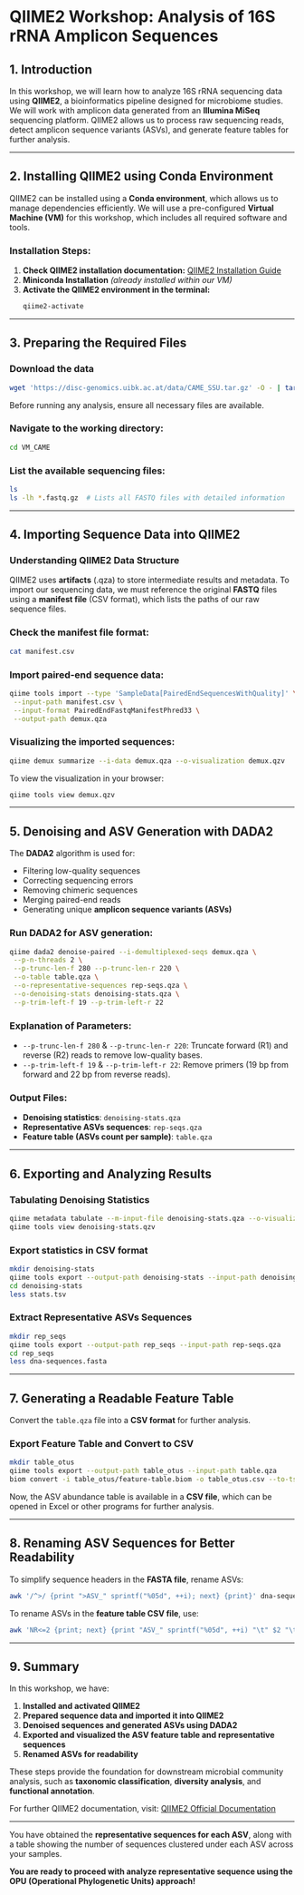 # **QIIME2 Workshop: Analysis of 16S rRNA Amplicon Sequences**

## **1. Introduction**

In this workshop, we will learn how to analyze 16S rRNA sequencing data using **QIIME2**, a bioinformatics pipeline designed for microbiome studies. We will work with amplicon data generated from an **Illumina MiSeq** sequencing platform. QIIME2 allows us to process raw sequencing reads, detect amplicon sequence variants (ASVs), and generate feature tables for further analysis.

---

## **2. Installing QIIME2 using Conda Environment**

QIIME2 can be installed using a **Conda environment**, which allows us to manage dependencies efficiently. We will use a pre-configured **Virtual Machine (VM)** for this workshop, which includes all required software and tools.

### **Installation Steps**:

1. **Check QIIME2 installation documentation:** [QIIME2 Installation Guide](https://docs.qiime2.org/2024.5/install/native/)
2. **Miniconda Installation** *(already installed within our VM)*
3. **Activate the QIIME2 environment in the terminal:**
   ```bash
   qiime2-activate
   ```

---

## **3. Preparing the Required Files**

### Download the data

```bash
wget 'https://disc-genomics.uibk.ac.at/data/CAME_SSU.tar.gz' -O - | tar -zx
```

Before running any analysis, ensure all necessary files are available.

### **Navigate to the working directory:**

```bash
cd VM_CAME
```

### **List the available sequencing files:**

```bash
ls
ls -lh *.fastq.gz  # Lists all FASTQ files with detailed information
```

---

## **4. Importing Sequence Data into QIIME2**

### **Understanding QIIME2 Data Structure**

QIIME2 uses **artifacts** (.qza) to store intermediate results and metadata. To import our sequencing data, we must reference the original **FASTQ** files using a **manifest file** (CSV format), which lists the paths of our raw sequence files.

### **Check the manifest file format:**

```bash
cat manifest.csv
```

### **Import paired-end sequence data:**

```bash
qiime tools import --type 'SampleData[PairedEndSequencesWithQuality]' \
 --input-path manifest.csv \
 --input-format PairedEndFastqManifestPhred33 \
 --output-path demux.qza
```

### **Visualizing the imported sequences:**

```bash
qiime demux summarize --i-data demux.qza --o-visualization demux.qzv
```

To view the visualization in your browser:

```bash
qiime tools view demux.qzv
```

---

## **5. Denoising and ASV Generation with DADA2**

The **DADA2** algorithm is used for:

- Filtering low-quality sequences
- Correcting sequencing errors
- Removing chimeric sequences
- Merging paired-end reads
- Generating unique **amplicon sequence variants (ASVs)**

### **Run DADA2 for ASV generation:**

```bash
qiime dada2 denoise-paired --i-demultiplexed-seqs demux.qza \
 --p-n-threads 2 \
 --p-trunc-len-f 280 --p-trunc-len-r 220 \
 --o-table table.qza \
 --o-representative-sequences rep-seqs.qza \
 --o-denoising-stats denoising-stats.qza \
 --p-trim-left-f 19 --p-trim-left-r 22
```

### **Explanation of Parameters:**

- `--p-trunc-len-f 280` & `--p-trunc-len-r 220`: Truncate forward (R1) and reverse (R2) reads to remove low-quality bases.
- `--p-trim-left-f 19` & `--p-trim-left-r 22`: Remove primers (19 bp from forward and 22 bp from reverse reads).

### **Output Files:**

- **Denoising statistics**: `denoising-stats.qza`
- **Representative ASVs sequences**: `rep-seqs.qza`
- **Feature table (ASVs count per sample)**: `table.qza`

---

## **6. Exporting and Analyzing Results**

### **Tabulating Denoising Statistics**

```bash
qiime metadata tabulate --m-input-file denoising-stats.qza --o-visualization denoising-stats.qzv
qiime tools view denoising-stats.qzv
```

### **Export statistics in CSV format**

```bash
mkdir denoising-stats
qiime tools export --output-path denoising-stats --input-path denoising-stats.qza
cd denoising-stats
less stats.tsv
```

### **Extract Representative ASVs Sequences**

```bash
mkdir rep_seqs
qiime tools export --output-path rep_seqs --input-path rep-seqs.qza
cd rep_seqs
less dna-sequences.fasta
```

---

## **7. Generating a Readable Feature Table**

Convert the `table.qza` file into a **CSV format** for further analysis.

### **Export Feature Table and Convert to CSV**

```bash
mkdir table_otus
qiime tools export --output-path table_otus --input-path table.qza
biom convert -i table_otus/feature-table.biom -o table_otus.csv --to-tsv
```

Now, the ASV abundance table is available in a **CSV file**, which can be opened in Excel or other programs for further analysis.

---

## **8. Renaming ASV Sequences for Better Readability**

To simplify sequence headers in the **FASTA file**, rename ASVs:

```bash
awk '/^>/ {print ">ASV_" sprintf("%05d", ++i); next} {print}' dna-sequences.fasta > dna-sequences-rename.fasta
```

To rename ASVs in the **feature table CSV file**, use:

```bash
awk 'NR<=2 {print; next} {print "ASV_" sprintf("%05d", ++i) "\t" $2 "\t" $3 "\t" $4 "\t" $5}' table_otus.csv > table_otus_rename.csv
```

---

## **9. Summary**

In this workshop, we have:

1. **Installed and activated QIIME2**
2. **Prepared sequence data and imported it into QIIME2**
3. **Denoised sequences and generated ASVs using DADA2**
4. **Exported and visualized the ASV feature table and representative sequences**
5. **Renamed ASVs for readability**

These steps provide the foundation for downstream microbial community analysis, such as **taxonomic classification**, **diversity analysis**, and **functional annotation**.

For further QIIME2 documentation, visit: [QIIME2 Official Documentation](https://docs.qiime2.org)


---

You have obtained the **representative sequences for each ASV**, along with a table showing the number of sequences clustered under each ASV across your samples.

**You are ready to proceed with analyze representative sequence using the OPU (Operational Phylogenetic Units) approach!**


